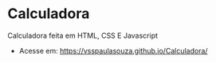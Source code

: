 # Calculadora
Calculadora feita em HTML, CSS E Javascript
- Acesse em: https://vsspaulasouza.github.io/Calculadora/
